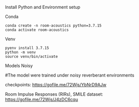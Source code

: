 Install Python and Environment setup 

Conda
```
conda create -n room-acoustics python=3.7.15
conda activate room-acoustics
```
Venv
```
pyenv install 3.7.15
python -m venv
source venv/bin/activate
```


Models Noisy 

#The model were trained under noisy reverberant environments

checkpoints: https://gofile.me/72Wjs/YbNrD9AJw

Room Impulse Responses (RIRs), SMILE dataset: https://gofile.me/72Wjs/J4zDC6cqu
